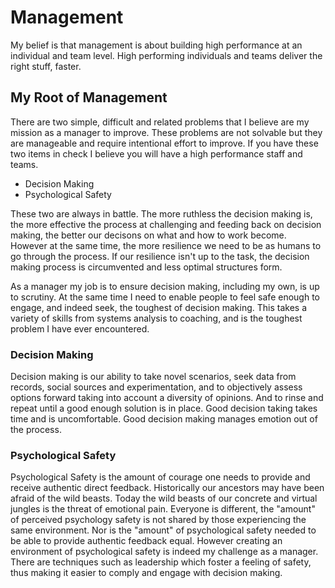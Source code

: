 # Management

My belief is that management is about building high performance at an individual and team level. High performing individuals and teams deliver the right stuff, faster.

## My Root of Management

There are two simple, difficult and related problems that I believe are my mission as a manager to improve. These problems are not solvable but they are manageable and require intentional effort to improve. If you have these two items in check I believe you will have a high performance staff and teams.

- Decision Making
- Psychological Safety

These two are always in battle. The more ruthless the decision making is, the more effective the process at challenging and feeding back on decision making, the better our decisons on what and how to work become. However at the same time, the more resilience we need to be as humans to go through the process. If our resilience isn't up to the task, the decision making process is circumvented and less optimal structures form.

As a manager my job is to ensure decision making, including my own, is up to scrutiny. At the same time I need to enable people to feel safe enough to engage, and indeed seek, the toughest of decision making. This takes a variety of skills from systems analysis to coaching, and is the toughest problem I have ever encountered.

### Decision Making

Decision making is our ability to take novel scenarios, seek data from records, social sources and experimentation, and to objectively assess options forward taking into account a diversity of opinions. And to rinse and repeat until a good enough solution is in place. Good decision taking takes time and is uncomfortable. Good decision making manages emotion out of the process.

### Psychological Safety

Psychological Safety is the amount of courage one needs to provide and receive authentic direct feedback. Historically our ancestors may have been afraid of the wild beasts. Today the wild beasts of our concrete and virtual jungles is the threat of emotional pain. Everyone is different, the "amount" of perceived psychology safety is not shared by those experiencing the same environment. Nor is the "amount" of psychological safety needed to be able to provide authentic feedback equal. However creating an environment of psychological safety is indeed my challenge as a manager. There are techniques such as leadership which foster a feeling of safety, thus making it easier to comply and engage with decision making.



